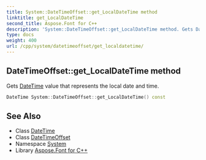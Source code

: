 ```yaml
---
title: System::DateTimeOffset::get_LocalDateTime method
linktitle: get_LocalDateTime
second_title: Aspose.Font for C++
description: 'System::DateTimeOffset::get_LocalDateTime method. Gets DateTime value that represents the local date and time in C++.'
type: docs
weight: 400
url: /cpp/system/datetimeoffset/get_localdatetime/
---
```

## DateTimeOffset::get_LocalDateTime method


Gets [DateTime](../../datetime/) value that represents the local date and time.

```cpp
DateTime System::DateTimeOffset::get_LocalDateTime() const
```

## See Also

* Class [DateTime](../../datetime/)
* Class [DateTimeOffset](../)
* Namespace [System](../../)
* Library [Aspose.Font for C++](../../../)
